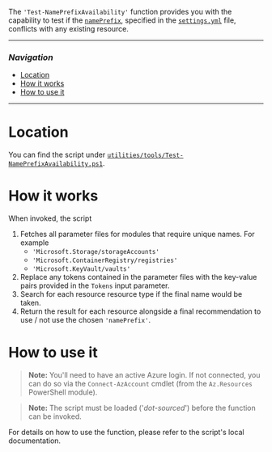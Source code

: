 The `'Test-NamePrefixAvailability'` function provides you with the capability to test if the [`namePrefix`](./The%20CI%20environment%20-%20Token%20replacement#optional-local-custom-tokens), specified in the [`settings.yml`](https://github.com/Azure/ResourceModules/blob/main/settings.yml) file, conflicts with any existing resource.

---

### _Navigation_

- [Location](#location)
- [How it works](#how-it-works)
- [How to use it](#how-to-use-it)

---
# Location

You can find the script under [`utilities/tools/Test-NamePrefixAvailability.ps1`](https://github.com/Azure/ResourceModules/blob/main/utilities/tools/Test-NamePrefixAvailability.ps1).

# How it works

When invoked, the script

1. Fetches all parameter files for modules that require unique names. For example
   - `'Microsoft.Storage/storageAccounts'`
   - `'Microsoft.ContainerRegistry/registries'`
   - `'Microsoft.KeyVault/vaults'`
1. Replace any tokens contained in the parameter files with the key-value pairs provided in the `Tokens` input parameter.
1. Search for each resource resource type if the final name would be taken.
1. Return the result for each resource alongside a final recommendation to use / not use the chosen `'namePrefix'`.

# How to use it

> **Note:** You'll need to have an active Azure login. If not connected, you can do so via the `Connect-AzAccount` cmdlet (from the `Az.Resources` PowerShell module).

> **Note:** The script must be loaded ('*dot-sourced*') before the function can be invoked.

For details on how to use the function, please refer to the script's local documentation.

